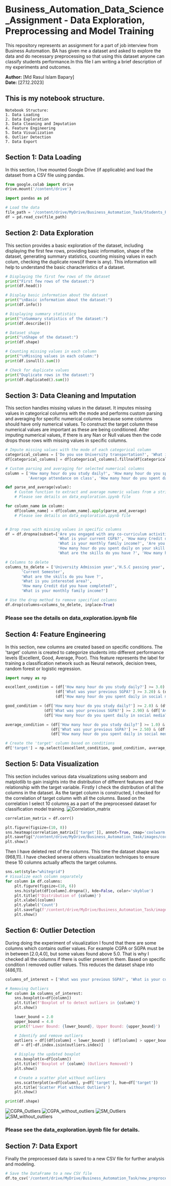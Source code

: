 # Business_Automation_Data_Science_Assignment - Data Exploration, Preprocessing and Model Training

This repository represents an assignment for a part of job interview from Business Automation. BA has given me a dataset and asked to explore the data and do necessary preprocessing so that using this dataset anyone can classify students performance.In this file I am writing a brief description of my experiments and outcomes.

**Author:** [Md Rasul Islam Bapary]  
**Date:** [27.12.2023]

## This is my notebook structure.
```
Notebook Structure:
1. Data Loading
2. Data Exploration
3. Data Cleaning and Imputation
4. Feature Engineering
5. Data Visualization
6. Outlier Detection
7. Data Export
```

## Section 1: Data Loading
In this section, I hve mounted Google Drive (if applicable) and load the dataset from a CSV file using pandas.

```python
from google.colab import drive
drive.mount('/content/drive')

import pandas as pd

# Load the data
file_path = '/content/drive/MyDrive/Business_Automation_Task/Students_Performance_data_set.csv'
df = pd.read_csv(file_path)
```

## Section 2: Data Exploration
This section provides a basic exploration of the dataset, including displaying the first few rows, providing basic information, shape of the dataset, generating summary statistics, counting missing values in each colum, checking the duplicate rows(if there is any). This information will help to understand the basic characteristics of a dataset.

```python
# Displaying the first few rows of the dataset
print("First few rows of the dataset:")
print(df.head())

# Display basic information about the dataset
print("\nBasic information about the dataset:")
print(df.info())

# Displaying summary statistics
print("\nSummary statistics of the dataset:")
print(df.describe())

# Dataset shape
print("\nShape of the dataset:")
print(df.shape)

# Counting missing values in each column
print("\nMissing values in each column:")
print(df.isnull().sum())

# Check for duplicate values
print("Duplicate rows in the dataset:")
print(df.duplicated().sum())
```

## Section 3: Data Cleaning and Imputation
This section handles missing values in the dataset. It imputes missing values in categorical columns with the mode and performs custom parsing and averaging for specific numerical columns because some columns should have only numerical values. To construct the target column these numerical values are important as these are being conditioned. After imputing numerical values, if there is any Nan or Null values then the code drops those rows with missing values in specific columns.

```python
# Impute missing values with the mode of each categorical column
categorical_columns = ['Do you use University transportation?', 'What is your preferable learning mode?']
df[categorical_columns] = df[categorical_columns].fillna(df[categorical_columns].mode().iloc[0])

# Custom parsing and averaging for selected numerical columns
column = ['How many hour do you study daily?', 'How many hour do you spent daily in social media?', \
          'Average attendance on class', 'How many hour do you spent daily on your skill development?']

def parse_and_average(value):
    # Custom function to extract and average numeric values from a string
    # Please see details on data_exploration.ipynb file

for column_name in column:
    df[column_name] = df[column_name].apply(parse_and_average)
    # Please see details on data_exploration.ipynb file


# Drop rows with missing values in specific columns
df = df.dropna(subset=['Are you engaged with any co-curriculum activities?', 'What was your previous SGPA?', 'Age',\
                       'What is your current CGPA?', 'How many Credit did you have completed?',\
                       'What is your monthly family income?', 'Are you engaged with any co-curriculum activities?',\
                       'How many hour do you spent daily on your skill development?', 'What is you interested area?',\
                       'What are the skills do you have ?', 'How many hour do you spent daily in social media?'])

# Columns to delete
columns_to_delete = ['University Admission year','H.S.C passing year',
       'Current Semester',
       'What are the skills do you have ?',
       'What is you interested area?',
       'How many Credit did you have completed?',
       'What is your monthly family income?']

# Use the drop method to remove specified columns
df.drop(columns=columns_to_delete, inplace=True)

```
### Please see the details on data_exploration.ipynb file


## Section 4: Feature Engineering
In this section, new columns are created based on specific conditions. The 'target' column is created to categorize students into different performance levels (Excellent, Good, Average, Poor). This feature represents the label for training a classification network such as Neural network, decision trees, random forest or logistic regression.

```python
import numpy as np

excellent_condition = (df['How many hour do you study daily?'] >= 3.0) & (df['What is your current CGPA?'] >= 3.75) & \
                      (df['What was your previous SGPA?'] >= 3.20) & (df['Average attendance on class'] >= 90.0) & \
                      (df['How many hour do you spent daily in social media?'] <= 3.0)

good_condition = (df['How many hour do you study daily?'] >= 2.0) & (df['What is your current CGPA?'] >= 3.20) & \
                 (df['What was your previous SGPA?'] >= 2.90) & (df['Average attendance on class'] >= 85.0) & \
                 (df['How many hour do you spent daily in social media?'] <= 4.0)

average_condition = (df['How many hour do you study daily?'] >= 1.0) & (df['What is your current CGPA?'] >= 2.80) & \
                    (df['What was your previous SGPA?'] >= 2.50) & (df['Average attendance on class'] >= 75.0) & \
                    (df['How many hour do you spent daily in social media?'] <= 5.0)

# Create the 'target' column based on conditions
df['target'] = np.select([excellent_condition, good_condition, average_condition], ['Excellent', 'Good', 'Average'], default='Poor')
```

## Section 5: Data Visualization
This section includes various data visualizations using seaborn and matplotlib to gain insights into  the distribution of different features and their relationship with the target variable. Firstly I check the distribution of all the columns in the dataset. As the target column is constructed, I checked for the correlation of target column with all the columns. Based on the correlation I select 10 columns as a part of the preprocessed dataset for classification model training.
![Correlation_matrix](https://github.com/rasul-ai/Assignment_Data_Science/blob/main/Images/corr_matrix.jpg)


```python
correlation_matrix = df.corr()

plt.figure(figsize=(10, 8))
sns.heatmap(correlation_matrix[['target']], annot=True, cmap='coolwarm', linewidths=.5)
plt.savefig("/content/drive/MyDrive/Business_Automation_Task/images/corr_matrix.jpg")
plt.show()
```
Then I have deleted rest of the columns. This time the dataset shape was (968,11).  I have checked several others visualization techniques to ensure these 10 columns actually affects the target columns. 
```python
sns.set(style="whitegrid")
# Visualize each column separately
for column in df.columns:
    plt.figure(figsize=(10, 6))
    sns.histplot(df[column].dropna(), kde=False, color='skyblue')
    plt.title(f'Distribution of {column}')
    plt.xlabel(column)
    plt.ylabel('Count')
    plt.savefig(f'/content/drive/MyDrive/Business_Automation_Task/images/Distribution_{column}.jpg')
    plt.show()
```
## Section 6: Outlier Detection
During doing the experiment of visualization I found that there are some columns which contains outlier values. For example CGPA or SGPA must be in between [2.0,4.0], but some values found above 5.0. That is why I checked all the columns if there is outlier present in them. Based on specific condition I removed outlier values. This reduces the dataset shape into (486,11).

```python
columns_of_interest = ['What was your previous SGPA?', 'What is your current CGPA?']

# Removing Outliers 
for column in columns_of_interest:
    sns.boxplot(x=df[column])
    plt.title(f'Boxplot of to detect outliers in {column}')
    plt.show()

    lower_bound = 2.0
    upper_bound = 4.0
    print(f'Lower Bound: {lower_bound}, Upper Bound: {upper_bound}')

    # Identify and remove outliers
    outliers = df[(df[column] < lower_bound) | (df[column] > upper_bound)]
    df = df[~df.index.isin(outliers.index)]

    # Display the updated boxplot
    sns.boxplot(x=df[column])
    plt.title(f'Boxplot of {column} (Outliers Removed)')
    plt.show()

    # Create a scatter plot without outliers
    sns.scatterplot(x=df[column], y=df['target'], hue=df['target'])
    plt.title('Scatter Plot without Outliers')
    plt.show()

print(df.shape)
```
![CGPA_Outliers](https://github.com/rasul-ai/Assignment_Data_Science/blob/main/Images/Boxplot%20of%20What%20is%20your%20current%20CGPA_%20(With%20Outliers).jpg
)
![CGPA_without_outliers](https://github.com/rasul-ai/Assignment_Data_Science/blob/main/Images/Boxplot%20of%20What%20is%20your%20current%20CGPA_%20(Outliers%20Removed).jpg)
![SM_Outliers](https://github.com/rasul-ai/Assignment_Data_Science/blob/main/Images/Boxplot%20of%20How%20many%20hour%20do%20you%20spent%20daily%20in%20social%20media_%20(With%20Outliers).jpg
)
![SM_without_outliers]([https://github.com/rasul-ai/Assignment_Data_Science/blob/main/Images/Boxplot%20of%20What%20is%20your%20current%20CGPA_%20(Outliers%20Removed).jpg](https://github.com/rasul-ai/Assignment_Data_Science/blob/main/Images/Boxplot%20of%20How%20many%20hour%20do%20you%20spent%20daily%20in%20social%20media_%20(Outliers%20Removed).jpg))
### Please see the data_exploration.ipynb file for details.

## Section 7: Data Export
Finally the preprocessed data is saved to a new CSV file for further analysis and modeling.
```python
# Save the DataFrame to a new CSV file
df.to_csv('/content/drive/MyDrive/Business_Automation_Task/new_preprocessed_data.csv', index=False)
```
